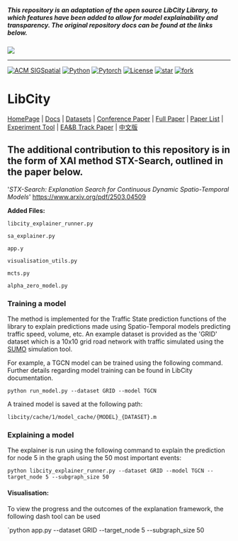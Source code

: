 ##### This repository is an adaptation of the open source LibCity Library, to which features have been added to allow for model explainability and transparency. The original repository docs can be found at the links below.



![](https://bigscity-libcity-docs.readthedocs.io/en/latest/_images/logo.png)

------

[![ACM SIGSpatial](https://img.shields.io/badge/ACM%20SIGSPATIAL'21-LibCity-orange)](https://dl.acm.org/doi/10.1145/3474717.3483923) [![Python](https://img.shields.io/badge/Python-3.7%2B-blue)](https://www.python.org/) [![Pytorch](https://img.shields.io/badge/Pytorch-1.7.1%2B-blue)](https://pytorch.org/) [![License](https://img.shields.io/badge/License-Apache%202.0-blue)](./LICENSE.txt) [![star](https://img.shields.io/github/stars/LibCity/Bigscity-LibCity?style=social)](https://github.com/LibCity/Bigscity-LibCity/stargazers) [![fork](https://img.shields.io/github/forks/LibCity/Bigscity-LibCity?style=social)](https://github.com/LibCity/Bigscity-LibCity/network/members) 

# LibCity

[HomePage](https://libcity.ai/) | [Docs](https://bigscity-libcity-docs.readthedocs.io/en/latest/index.html) | [Datasets](https://github.com/LibCity/Bigscity-LibCity-Datasets) | [Conference Paper](https://dl.acm.org/doi/10.1145/3474717.3483923) | [Full Paper](https://arxiv.org/abs/2304.14343) | [Paper List](https://github.com/LibCity/Bigscity-LibCity-Paper) | [Experiment Tool](https://github.com/LibCity/Bigscity-LibCity-WebTool) | [EA&B Track Paper](https://arxiv.org/abs/2308.12899) | [中文版](https://github.com/LibCity/Bigscity-LibCity/blob/master/readme_zh.md) 



## The additional contribution to this repository is in the form of XAI method STX-Search, outlined in the paper below.

'*STX-Search: Explanation Search for Continuous Dynamic Spatio-Temporal Models*' https://www.arxiv.org/pdf/2503.04509

**Added Files:**

`libcity_explainer_runner.py`

`sa_explainer.py`

`app.y`

`visualisation_utils.py`

`mcts.py`

`alpha_zero_model.py`

### Training a model

The method is implemented for the Traffic State prediction functions of the library to explain predictions made using Spatio-Temporal models predicting traffic speed, volume, etc. An example dataset is provided as the 'GRID' dataset which is a 10x10 grid road network with traffic simulated using the [SUMO](https://sumo.dlr.de/docs/index.html) simulation tool. 

For example, a TGCN model can be trained using the following command. Further details regarding model training can be found in LibCity documentation.

`python run_model.py --dataset GRID --model TGCN`

A trained model is saved at the following path:

`libcity/cache/1/model_cache/{MODEL}_{DATASET}.m`



### Explaining a model

The explainer is run using the following command to explain the prediction for node 5 in the graph using the 50 most important events:

`python libcity_explainer_runner.py --dataset GRID --model TGCN --target_node 5 --subgraph_size 50`



#### Visualisation:

To view the progress and the outcomes of the explanation framework, the following dash tool can be used

`python app.py --dataset GRID --target_node 5 --subgraph_size 50
